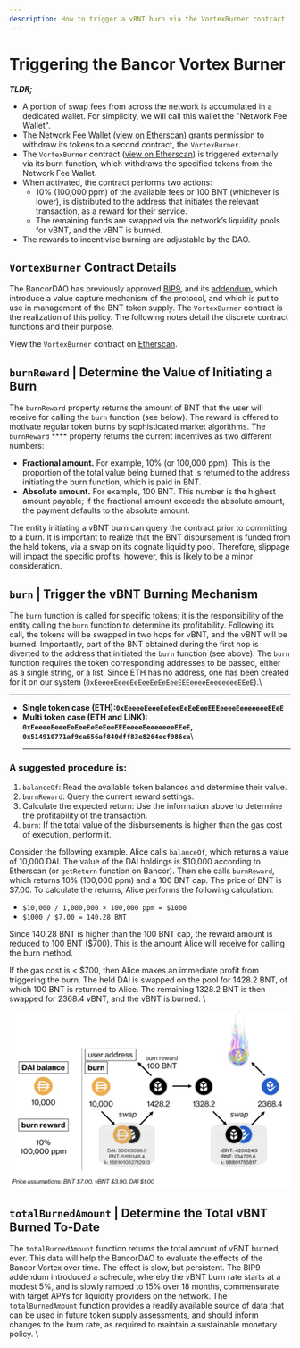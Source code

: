 ```yaml
---
description: How to trigger a vBNT burn via the VortexBurner contract
---
```


# Triggering the Bancor Vortex Burner

_**TLDR;**_

* A portion of swap fees from across the network is accumulated in a dedicated wallet. For simplicity, we will call this wallet the "Network Fee Wallet".&#x20;
* The Network Fee Wallet ([view on Etherscan](https://etherscan.io/address/0xeBcC959479634EEC5A4d7162e36f8B8cc763f491)) grants permission to withdraw its tokens to a second contract, the `VortexBurner`.
* The `VortexBurner` contract ([view on Etherscan](https://etherscan.io/address/0x8843f65f11b2367bb05a6e120c44780088976748#code)) is triggered externally via its burn function, which withdraws the specified tokens from the Network Fee Wallet. &#x20;
* When activated, the contract performs two actions:
  * 10% (100,000 ppm) of the available fees or 100 BNT (whichever is lower), is distributed to the address that initiates the relevant transaction, as a reward for their service.
  * The remaining funds are swapped via the network’s liquidity pools for vBNT, and the vBNT is burned.&#x20;
* The rewards to incentivise burning are adjustable by the DAO.

## `VortexBurner` Contract Details

The BancorDAO has previously approved [BIP9](https://gov.bancor.network/t/bip9-proposing-the-bancor-vortex/354), and its [addendum](https://gov.bancor.network/t/bip9-addendum-the-bancor-vortex-vbnt-burner-proposal-to-switch-to-a-flat-burn-rate/1015), which introduce a value capture mechanism of the protocol, and which is put to use in management of the BNT token supply. The `VortexBurner` contract is the realization of this policy. The following notes detail the discrete contract functions and their purpose.&#x20;

View the `VortexBurner` contract on [Etherscan](https://etherscan.io/address/0x8843f65f11b2367bb05a6e120c44780088976748#code).

## **`burnReward` | Determine the Value of Initiating a Burn**

The `burnReward` property returns the amount of BNT that the user will receive for calling the `burn` function (see below). The reward is offered to motivate regular token burns by sophisticated market algorithms. The `burnReward` **** property returns the current incentives as two different numbers:

* **Fractional amount.** For example, 10% (or 100,000 ppm). This is the proportion of the total value being burned that is returned to the address initiating the burn function, which is paid in BNT.&#x20;
* **Absolute amount.** For example, 100 BNT. This number is the highest amount payable; if the fractional amount exceeds the absolute amount, the payment defaults to the absolute amount.

The entity initiating a vBNT burn can query the contract prior to committing to a burn. It is important to realize that the BNT disbursement is funded from the held tokens, via a swap on its cognate liquidity pool. Therefore, slippage will impact the specific profits; however, this is likely to be a minor consideration. &#x20;

## **`burn` | Trigger the vBNT Burning Mechanism**&#x20;

The `burn` function is called for specific tokens; it is the responsibility of the entity calling the `burn` function to determine its profitability. Following its call, the tokens will be swapped in two hops for vBNT, and the vBNT will be burned. Importantly, part of the BNT obtained during the first hop is diverted to the address that initiated the `burn` function (see above). The `burn` function requires the token corresponding addresses to be passed, either as a single string, or a list. Since ETH has no address, one has been created for it on our system (`0xEeeeeEeeeEeEeeEeEeEeeEEEeeeeEeeeeeeeEEeE`).\
****

* **Single token case (ETH):`0xEeeeeEeeeEeEeeEeEeEeeEEEeeeeEeeeeeeeEEeE`**
* **Multi token case (ETH and LINK):**\
  **`0xEeeeeEeeeEeEeeEeEeEeeEEEeeeeEeeeeeeeEEeE`,**\
  **`0x514910771af9ca656af840dff83e8264ecf986ca`**\
  ****

### **A suggested procedure is:**

1. `balanceOf`: Read the available token balances and determine their value.
2. `burnReward`:  Query the current reward settings.
3. Calculate the expected return: Use the information above to determine the profitability of the transaction.
4. `burn`: If the total value of the disbursements is higher than the gas cost of execution, perform it.&#x20;

Consider the following example. Alice calls `balanceOf`, which returns a value of 10,000 DAI. The value of the DAI holdings is $10,000 according to Etherscan (or `getReturn` function on Bancor). Then she calls `burnReward`, which returns 10% (100,000 ppm) and a 100 BNT cap. The price of BNT is $7.00. To calculate the returns, Alice performs the following calculation:

* `$10,000 / 1,000,000 × 100,000 ppm = $1000`
* `$1000 / $7.00 = 140.28 BNT`

Since 140.28 BNT is higher than the 100 BNT cap, the reward amount is reduced to 100 BNT ($700). This is the amount Alice will receive for calling the burn method.

If the gas cost is < $700, then Alice makes an immediate profit from triggering the burn. The held DAI is swapped on the pool for 1428.2 BNT, of which 100 BNT is returned to Alice. The remaining 1328.2 BNT is then swapped for 2368.4 vBNT, and the vBNT is burned. \


![](../.gitbook/assets/screen-shot-2021-04-04-at-20.50.39.png)

## **`totalBurnedAmount` | Determine the Total vBNT Burned To-Date**

The `totalBurnedAmount` function returns the total amount of vBNT burned, ever. This data will help the BancorDAO to evaluate the effects of the Bancor Vortex over time. The effect is slow, but persistent. The BIP9 addendum introduced a schedule, whereby the vBNT burn rate starts at a modest 5%, and is slowly ramped to 15% over 18 months, commensurate with target APYs for liquidity providers on the network. The `totalBurnedAmount` function provides a readily available source of data that can be used in future token supply assessments, and should inform changes to the burn rate, as required to maintain a sustainable monetary policy. \

